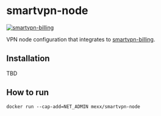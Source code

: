 # smartvpn-node

<a href="https://imgbb.com/"><img src="https://image.ibb.co/gEVXM9/Screen-Shot-2018-10-14-at-18-34-17.png" alt="smartvpn-billing" border="0"></a>

VPN node configuration that integrates to [smartvpn-billing](https://github.com/Mehonoshin/smartvpn-billing).

## Installation

TBD

## How to run

```
docker run --cap-add=NET_ADMIN mexx/smartvpn-node
```
